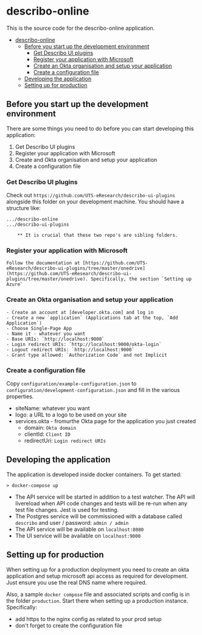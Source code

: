 # describo-online

This is the source code for the describo-online application.

- [describo-online](#describo-online)
  - [Before you start up the development environment](#before-you-start-up-the-development-environment)
    - [Get Describo UI plugins](#get-describo-ui-plugins)
    - [Register your application with Microsoft](#register-your-application-with-microsoft)
    - [Create an Okta organisation and setup your application](#create-an-okta-organisation-and-setup-your-application)
    - [Create a configuration file](#create-a-configuration-file)
  - [Developing the application](#developing-the-application)
  - [Setting up for production](#setting-up-for-production)

## Before you start up the development environment

There are some things you need to do before you can start developing this application:

1. Get Describo UI plugins
2. Register your application with Microsoft
3. Create and Okta organisation and setup your application
4. Create a configuration file

### Get Describo UI plugins

Check out `https://github.com/UTS-eResearch/describo-ui-plugins` alongside this folder on your development machine. You should have a structure like:

```
.../describo-online
.../describo-ui-plugins

    ** It is crucial that these two repo's are sibling folders.
```

### Register your application with Microsoft

    Follow the documentation at [https://github.com/UTS-eResearch/describo-ui-plugins/tree/master/onedrive](https://github.com/UTS-eResearch/describo-ui-plugins/tree/master/onedrive). Specifically, the section `Setting up Azure`

### Create an Okta organisation and setup your application

    - Create an account at [developer.okta.com] and log in
    - Create a new `application` (Applications tab at the top, `Add Application`)
    - Choose Single-Page App
    - Name it - whatever you want
    - Base URIs: `http://localhost:9000`
    - Login redirect URIs: `http://localhost:9000/okta-login`
    - Logout redirect URIs: `http://localhost:9000`
    - Grant type allowed: `Authorization Code` and not Implicit

### Create a configuration file

Copy `configuration/example-configuration.json` to `configuration/development-configuration.json` and fill in the various properties.

-   siteName: whatever you want
-   logo: a URL to a logo to be used on your site
-   services.okta - fromurthe Okta page for the application you just created
    -   domain: `Okta domain`
    -   clientId: `Client ID`
    -   redirectUri: `Login redirect URIs`

## Developing the application

The application is developed inside docker containers. To get started:

```
> docker-compose up
```

-   The API service will be started in addition to a test watcher. The API will livereload when API code changes and tests will be re-run when any test file changes. Jest is used for testing.
-   The Postgres service will be commissioned with a database called `describo` and user / password: `admin / admin`
-   The API service will be available on `localhost:8080`
-   The UI service will be available on `localhost:9000`

## Setting up for production

When setting up for a production deployment you need to create an okta application and setup microsoft api access as required for development. Just ensure you use the real DNS name where required.

Also, a sample `docker compose` file and associated scripts and config is in the folder `production`. Start there when setting up a production instance. Specifically:

-   add https to the nginx config as related to your prod setup
-   don't forget to create the configuration file
